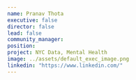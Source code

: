 ```yaml
---
name: Pranav Thota
executive: false
director: false
lead: false
community_manager:   
position:  
project: NYC Data, Mental Health
image: ../assets/default_exec_image.png
linkedin: "https://www.linkedin.com/"
---
```

